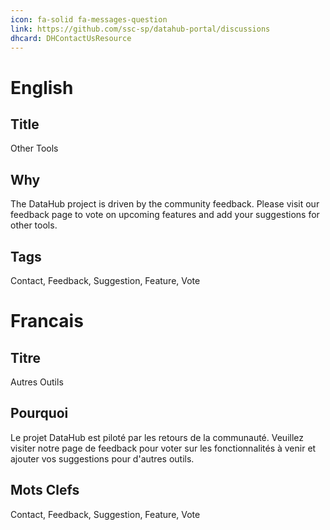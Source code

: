 ```yaml
---
icon: fa-solid fa-messages-question
link: https://github.com/ssc-sp/datahub-portal/discussions
dhcard: DHContactUsResource
---
```


# English

## Title

Other Tools

## Why

The DataHub project is driven by the community feedback. Please visit our feedback page to vote on upcoming features and add your suggestions for other tools.

## Tags

Contact, Feedback, Suggestion, Feature, Vote

# Francais

## Titre

Autres Outils

## Pourquoi

Le projet DataHub est piloté par les retours de la communauté. Veuillez visiter notre page de feedback pour voter sur les fonctionnalités à venir et ajouter vos suggestions pour d'autres outils.

## Mots Clefs

Contact, Feedback, Suggestion, Feature, Vote
